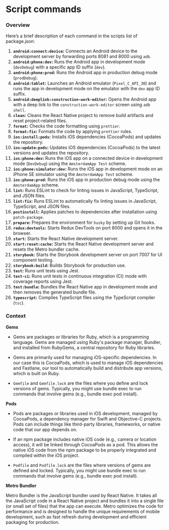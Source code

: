 # Script commands

### Overview

Here’s a brief description of each command in the scripts list of package.json:

1. **`android:connect:device`:** Connects an Android device to the development server by forwarding ports 8081 and 8000 using `adb`.
2. **`android:phone:dev`:** Runs the Android app in development mode (`devDebug`) with a specific app ID suffix (`dev`).
3. **`android:phone:prod`:** Runs the Android app in production debug mode (`prodDebug`).
4. **`android:tablet`:** Launches an Android emulator (`Pixel_C_API_30`) and runs the app in development mode on the emulator with the `dev` app ID suffix.
5. **`android:deeplink:construction-work-editor`:** Opens the Android app with a deep link to the `construction-work-editor` screen using `adb shell`.
6. **`clean`:** Cleans the React Native project to remove build artifacts and reset project-related files.
7. **`format`:** Checks the code formatting using `prettier`.
8. **`format:fix`:** Formats the code by applying `prettier` rules.
9. **`ios:install:pods`:** Installs iOS dependencies (CocoaPods) and updates the repository.
10. **`ios:update:pods`:** Updates iOS dependencies (CocoaPods) to the latest versions and updates the repository.
11. **`ios:phone:dev`:** Runs the iOS app on a connected device in development mode (`DevDebug`) using the `AmsterdamApp Test` scheme.
12. **`ios:phone:simulator:dev`:** Runs the iOS app in development mode on an iPhone SE simulator using the `AmsterdamApp Test` scheme.
13. **`ios:phone:prod`:** Runs the iOS app in production debug mode using the `AmsterdamApp` scheme.
14. **`lint`:** Runs ESLint to check for linting issues in JavaScript, TypeScript, and JSON files.
15. **`lint:fix`:** Runs ESLint to automatically fix linting issues in JavaScript, TypeScript, and JSON files.
16. **`postinstall`:** Applies patches to dependencies after installation using `patch-package`.
17. **`prepare`:** Prepares the environment for `husky` by setting up Git hooks.
18. **`redux:devtools`:** Starts Redux DevTools on port 8000 and opens it in the browser.
19. **`start`:** Starts the React Native development server.
20. **`start:reset:cache`:** Starts the React Native development server and resets the Metro bundler cache.
21. **`storybook`:** Starts the Storybook development server on port 7007 for UI component testing.
22. **`storybook:build`:** Builds Storybook for production use.
23. **`test`:** Runs unit tests using Jest.
24. **`test-ci`:** Runs unit tests in continuous integration (CI) mode with coverage reports using Jest.
25. **`test:bundle`:** Bundles the React Native app in development mode and then removes the generated bundle file.
26. **`typescript`:** Compiles TypeScript files using the TypeScript compiler (`tsc`).

### Context

**Gems**

- Gems are packages or libraries for Ruby, which is a programming language. Gems are managed using Ruby's package manager, Bundler, and installed from RubyGems, a central repository for Ruby libraries.

- Gems are primarily used for managing iOS-specific dependencies. In our case this is CocoaPods, which is used to manage iOS dependencies and Fastlane, our tool to automatically build and distribute app versions, which is built on Ruby.

- `Gemfile` and `Gemfile.lock` are the files where you define and lock versions of gems. Typically, you might use bundle exec to run commands that involve gems (e.g., bundle exec pod install).

**Pods**

- Pods are packages or libraries used in iOS development, managed by CocoaPods, a dependency manager for Swift and Objective-C projects. Pods can include things like third-party libraries, frameworks, or native code that our app depends on.

- If an npm package includes native iOS code (e.g., camera or location access), it will be linked through CocoaPods as a pod. This allows the native iOS code from the npm package to be properly integrated and compiled within the iOS project.

- `Podfile` and `Podfile.lock` are the files where versions of gems are defined and locked. Typically, you might use bundle exec to run commands that involve gems (e.g., bundle exec pod install).

**Metro Bundler**

Metro Bundler is the JavaScript bundler used by React Native. It takes all the JavaScript code in a React Native project and bundles it into a single file (or small set of files) that the app can execute. Metro optimizes the code for performance and is designed to handle the unique requirements of mobile development, such as fast refresh during development and efficient packaging for production.
